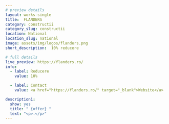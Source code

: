 ```yaml
---
# preview details
layout: works-single
title:  FLANDERS
category: constructii
category_slug: constructii
location: National
location_slug: national
image: assets/img/logos/flanders.png
short_description:  10% reducere

# full details
live_preview: https://flanders.ro/
info:
  - label: Reducere
    value: 10%

  - label: Contact
    value: <a href="https://flanders.ro/" target="_blank">Website</a>

description1:
  show: yes
  title: " {offer} "
  text: "<p>.</p>"
---
```


